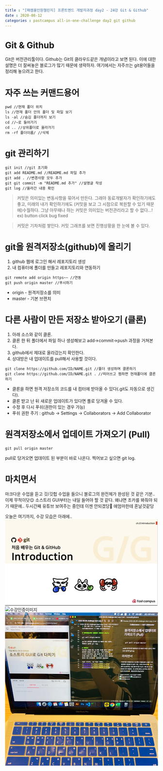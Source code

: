 ```yaml
---
title : "[패캠올인원챌린지] 프론트엔드 개발자과정 day2 - 24강 Git & Github"
date : 2020-08-12
categories : pastcampus all-in-one-challenge day2 git github
---
```


# Git & Github
Git은 버전관리툴이다. Github는 Git의 클라우드같은 개념이라고 보면 된다. 이에 대한 설명은 더 잘써놓은 블로그가 많기 때문에 생략하자. 여기에서는 자주쓰는 git용어들을 정리해 놓으려고 한다. 
   
# 자주 쓰는 커맨드용어
```
pwd //현재 폴더 위치
ls //현재 폴더 안의 폴더 및 파일 보기
ls -al //숨김 폴더까지 보기
cd //~로 들어가기
cd .. //상위폴더로 올라가기
rm -rf 폴더이름/ //삭제
```
   
# git 관리하기
```
git init //git 초기화
git add README.md //README.md 파일 추가
git add . //변경사항 모두 추가
git git commit -m "README.md 추가" //설명글 작성
git log //올라간 내용 확인
```
> 커밋은 의미있는 변동사항을 묶어서 만든다. 그래야 동료개발자가 확인하기에도 좋고, 미래의 내가 확인하기에도 (커밋을 보고 그 시점으로 복원할 수 있기 때문에)수월하다. 그냥 아무때나 하는 커밋은 의미있는 버전관리라고 할 수 없다...! ex) button click bug fixed 
  
> 커밋은 기차처럼 쌓인다. 커밋 그래프를 보면 진행상황을 한 눈에 볼 수 있다. 

# git을 원격저장소(github)에 올리기
1. github 웹에 로그인 해서 레포지토리 생성
1. 내 컴퓨터에 폴더를 만들고 레포지토리와 연동하기
```
git remote add origin https~~ //연동
git push origin master //푸시하기
```
* origin - 원격저장소를 의미 
* master - 기본 브랜치

  
# 다른 사람이 만든 저장소 받아오기 (클론)
1. 아래 소스와 같이 클론.
1. 클론 한 뒤 폴더에서 파일 하나 생성해보고 add->commit->push 과정을 거쳐본다.
1. github에서 제대로 올라갔는지 확인한다.
1. 상대방은 내 업데이트를 pull해서 사용할 것이다. 
```
git clone https://github.com/ID/NAME.git //폴더 생성하며 클론하기
git clone https://github.com/ID/NAME.git . //띄어쓰고 쩜하면 현재폴더에 클론하기
```
* 클론을 하면 원격 저장소의 코드를 내 컴터에 받아올 수 있다(.git도 자동으로 생긴다). 
* 클론 받고 난 뒤 새로운 업데이트가 있다면 풀로 당겨올 수 있다. 
* 수정 후 다시 푸쉬(권한이 있는 경우 가능)
* 푸쉬 권한 주기 : github -> Settings -> Collaborators -> Add Collaborator

# 원격저장소에서 업데이트 가져오기 (Pull)
```
git pull origin master
```
pull로 당겨오면 업데이트 된 부분이 바로 나온다. 찍어보고 싶으면 git log.

# 마치면서
마크다운 수업을 듣고 깃/깃헙 수업을 들으니 블로그의 완전체가 완성된 것 같은 기분.. 이제 무적이닷😌
소스트리 GUI부터는 내일 들어야 할 것 같다. 왜냐면 조카를 봐줘야 되기 때문에.. 두시간째 유튜브 보여주는 중인데 이젠 안되겠당🤪 애엄마한테 혼날것같당 
   
오늘은 여기까지, 수강 모습은 아래에..
![수강인증이미지](/images/200807-1.png)
![수강인증이미지](/images/200807-2.jpeg)
![수강인증이미지](/images/200807-3.jpeg)